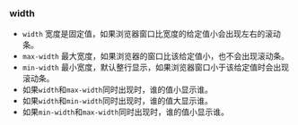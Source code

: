 ### width
- `width` 宽度是固定值，如果浏览器窗口比宽度的给定值小会出现左右的滚动条。
- `max-width` 最大宽度，如果浏览器的窗口比该给定值小，也不会出现滚动条。
- `min-width` 最小宽度，默认整行显示，如果浏览器窗口小于该给定值时会出现滚动条。
- 如果`width`和`max-width`同时出现时，谁的值小显示谁。
- 如果`width`和`min-width`同时出现时，谁的值大显示谁。
- 如果`min-width`和`max-width`同时出现时，谁的值小显示谁。